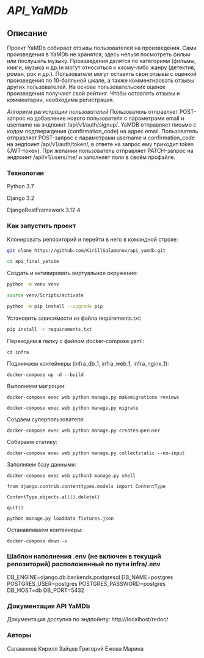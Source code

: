 # *API_YaMDb*

## Описание

Проект YaMDb собирает отзывы пользователей на произведения. 
Сами произведения в YaMDb не хранятся, здесь нельзя посмотреть фильм или послушать музыку.
Произведения делятся по категориям (фильмы, книги, музыка и др.)и могут относиться к каому-либо жанру (детектив, роман, рок и др.).
Пользователи могут оставить свои отзывы с оценкой произведения по 10-балльной шкале, а также комментировать отзывы других пользователей.
На основе пользовательских оценок произведения получают свой рейтинг.
Чтобы оставлять отзывы и комментарии, необходима регистрация.

*Алгоритм регистрации пользователей*
Пользователь отправляет POST-запрос на добавление нового пользователя с параметрами email и username на эндпоинт /api/v1/auth/signup/.
YaMDB отправляет письмо с кодом подтверждения (confirmation_code) на адрес email.
Пользователь отправляет POST-запрос с параметрами username и confirmation_code на эндпоинт /api/v1/auth/token/, в ответе на запрос ему приходит token (JWT-токен).
При желании пользователь отправляет PATCH-запрос на эндпоинт /api/v1/users/me/ и заполняет поля в своём профайле. 

### Технологии

Python 3.7

Django 3.2

DjangoRestFramework 3.12.4

### Как запустить проект

Клонировать репозиторий и перейти в него в командной строке:

```bash
git clone https://github.com/KirillSalamonov/api_yamdb.git
```

```bash
cd api_final_yatube
```

Cоздать и активировать виртуальное окружение:

```bash
python -m venv venv
```

```bash
source venv/Scripts/activate
```

```bash
python -m pip install --upgrade pip
```

Установить зависимости из файла requirements.txt:

```bash
pip install -r requirements.txt
```

Переходим в папку с файлом docker-compose.yaml:

```
cd infra
```

Поднимаем контейнеры (infra_db_1, infra_web_1, infra_nginx_1):

```
docker-compose up -d --build
```

Выполняем миграции:

```
docker-compose exec web python manage.py makemigrations reviews

docker-compose exec web python manage.py migrate
```

Создаем суперпользователя:

```
docker-compose exec web python manage.py createsuperuser
```

Собираем статику:

```
docker-compose exec web python manage.py collectstatic --no-input
```

Заполняем базу данными:

```
docker-compose exec web python3 manage.py shell  

from django.contrib.contenttypes.models import ContentType

ContentType.objects.all().delete()

quit()

python manage.py loaddata fixtures.json
```

Останавливаем контейнеры:

```
docker-compose down -v
```

### Шаблон наполнения .env (не включен в текущий репозиторий) расположенный по пути infra/.env

DB_ENGINE=django.db.backends.postgresql
DB_NAME=postgres
POSTGRES_USER=postgres
POSTGRES_PASSWORD=postgres
DB_HOST=db
DB_PORT=5432

### Документация API YaMDb

Документация доступна по эндпойнту: http://localhost/redoc/

### Авторы

Саламонов Кирилл
Зайцев Григорий
Ежова Марина
